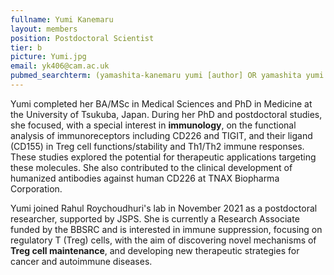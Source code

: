 ```yaml
---
fullname: Yumi Kanemaru
layout: members
position: Postdoctoral Scientist
tier: b
picture: Yumi.jpg 
email: yk406@cam.ac.uk 
pubmed_searchterm: (yamashita-kanemaru yumi [author] OR yamashita yumi [author]) AND (Shibuya [author] OR Roychoudhuri [author])
---
```


Yumi completed her BA/MSc in Medical Sciences and PhD in Medicine at the University of Tsukuba, Japan. During her PhD and postdoctoral studies, she focused, with a special interest in <b>immunology</b>, on the functional analysis of immunoreceptors including CD226 and TIGIT, and their ligand (CD155) in Treg cell functions/stability and Th1/Th2 immune responses. These studies explored the potential for therapeutic applications targeting these molecules. She also contributed to the clinical development of humanized antibodies against human CD226 at TNAX Biopharma Corporation.

Yumi joined Rahul Roychoudhuri's lab in November 2021 as a postdoctoral researcher, supported by JSPS. She is currently a Research Associate funded by the BBSRC and is interested in immune suppression, focusing on regulatory T (Treg) cells, with the aim of discovering novel mechanisms of <b>Treg cell maintenance</b>, and developing new therapeutic strategies for cancer and autoimmune diseases.
